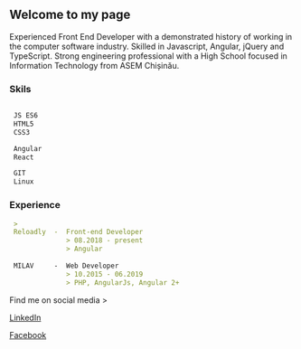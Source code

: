 ## Welcome to my page

Experienced Front End Developer with a demonstrated history of working in the computer software industry. Skilled in Javascript, Angular, jQuery and TypeScript. Strong engineering professional with a High School focused in Information Technology from ASEM Chișinău. 

### Skils


```markdown

 JS ES6
 HTML5
 CSS3

 Angular
 React

 GIT
 Linux

```


### Experience


```markdown
 >
 Reloadly  -  Front-end Developer 
              > 08.2018 - present 
              > Angular
              
 MILAV     -  Web Developer 
              > 10.2015 - 06.2019 
              > PHP, AngularJs, Angular 2+

```


Find me on social media > 

[LinkedIn](https://www.linkedin.com/in/johnnytmd/)

[Facebook](https://www.facebook.com/JohnnyTMD)
